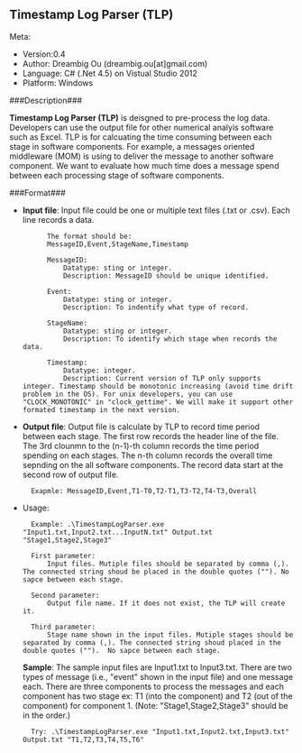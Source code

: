 ## Timestamp Log Parser (TLP) ##

Meta:

- Version:0.4
- Author: Dreambig Ou (dreambig.ou[at]gmail.com)
- Language: C# (.Net 4.5) on Vistual Studio 2012
- Platform: Windows

###Description###

**Timestamp Log Parser (TLP)** is deisgned to pre-process the log data. Developers can use the output file for other numerical analyis software such as Excel. TLP is for calcuating the time consuming between each stage in software components. For example, a messages oriented middleware (MOM) is using to deliver the message to another software component. We want to evaluate how much time does a message spend between each processing stage of software components.

###Format###

- **Input file**: Input file could be one or multiple text files (.txt or .csv). Each line records a data.
        
			The format should be:
		    MessageID,Event,StageName,Timestamp

            MessageID:
                Datatype: sting or integer.
                Description: MessageID should be unique identified.

            Event:
                Datatype: sting or integer.
                Description: To indentify what type of record.

            StageName:
                Datatype: sting or integer.
                Description: To identify which stage when records the data.

            Timestamp:
                Datatype: integer.
                Description: Current version of TLP only supports integer. Timestamp should be monotonic increasing (avoid time drift problem in the OS). For unix developers, you can use "CLOCK_MONOTONIC" in "clock_gettime". We will make it support other formated timestamp in the next version.

- **Output file**: Output file is calculate by TLP to record time period between each stage. The first row records the header line of the file. The 3rd clounmn to the (n-1)-th column records the time period spending on each stages. The n-th column records the overall time sepnding on the all software components. The record data start at the second row of output file.			 	
		
        Exapmle: MessageID,Event,T1-T0,T2-T1,T3-T2,T4-T3,Overall

- Usage:
    	
		Example: .\TimestampLogParser.exe "Input1.txt,Input2.txt...InputN.txt" Output.txt "Stage1,Stage2,Stage3"

    	First parameter:
        	Input files. Mutiple files should be separated by comma (,). The connected string shoud be placed in the double quotes (""). No sapce between each stage.

	    Second parameter:
	        Output file name. If it does not exist, the TLP will create it.
	
	    Third parameter:
	        Stage name shown in the input files. Mutiple stages should be separated by comma (,). The connected string shoud placed in the double quotes ("").  No sapce between each stage.

   	**Sample**: The sample input files are Input1.txt to Input3.txt. There are two types of message (i.e., "event" shown in the input file) and one message each. There are three components to process the messages and each component has two stage ex: T1 (into the component) and T2 (out of the component) for component 1. (Note: "Stage1,Stage2,Stage3\" should be in the order.)

        Try: .\TimestampLogParser.exe "Input1.txt,Input2.txt,Input3.txt" Output.txt "T1,T2,T3,T4,T5,T6"